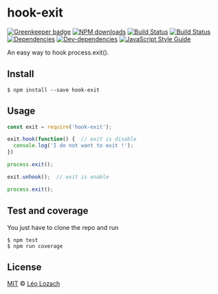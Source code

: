 # hook-exit

[![Greenkeeper badge](https://badges.greenkeeper.io/Leelow/hook-exit.svg)](https://greenkeeper.io/)
[![NPM downloads][downloads-image]][downloads-url]
[![Build Status][travis-image]][travis-url]
[![Build Status][appveyor-image]][appveyor-url]
[![Dependencies][dependencies-image]][dependencies-url]
[![Dev-dependencies][dev-dependencies-image]][dev-dependencies-url]
[![JavaScript Style Guide][javascript-standard-image]][javascript-standard-url]

An easy way to hook process.exit().

## Install

```
$ npm install --save hook-exit
```

## Usage

```js
const exit = require('hook-exit');

exit.hook(function() {  // exit is disable
  console.log('I do not want to exit !');
})

process.exit(); 

exit.unhook();  // exit is enable

process.exit();

```

## Test and coverage
You just have to clone the repo and run

```
$ npm test
$ npm run coverage
```

## License

[MIT](LICENSE) © [Léo Lozach](https://github.com/Leelow)

[downloads-image]: https://img.shields.io/npm/dt/hook-exit.svg?maxAge=3600
[downloads-url]: https://www.npmjs.com/package/hook-exit
[travis-image]: https://travis-ci.org/Leelow/hook-exit?branch=master
[travis-url]: https://travis-ci.org/Leelow/hook-exit
[appveyor-image]: https://ci.appveyor.com/api/projects/status/32aj3ap0kelnbdqt?svg=true
[appveyor-url]: https://ci.appveyor.com/project/Leelow/hook-exit
[codacy-grade-image]: https://api.codacy.com/project/badge/Grade/be1d56eb162d41a586ecac79685161f7
[codacy-grade-url]: https://www.codacy.com/app/Leelow/hook-exit?utm_source=github.com&amp;utm_medium=referral&amp;utm_content=Leelow/hook-exit&amp;utm_campaign=Badge_Grade
[dependencies-image]: https://david-dm.org/leelow/hook-exit/status.svg
[dependencies-url]: https://david-dm.org/leelow/hook-exit?type=dev
[dev-dependencies-image]: https://david-dm.org/leelow/hook-exit/dev-status.svg
[dev-dependencies-url]: https://david-dm.org/leelow/hook-exit?type=dev
[javascript-standard-image]: https://img.shields.io/badge/code%20style-standard-brightgreen.svg
[javascript-standard-url]: http://standardjs.com/
